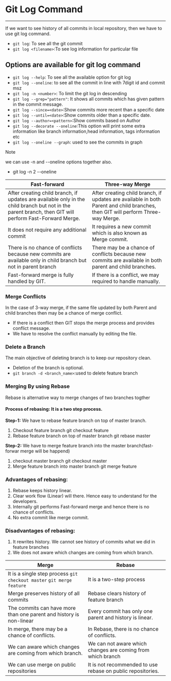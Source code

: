 # Git Log Command

---
If we want to see history of all commits in local repository, then we have to use git log command.

* `git log`: To see all the git commit 
* `git log <filename>`:To see log information for particular file

## Options are available for git log command
* `git log --help`: To see all the available option for git log
* `git log --oneline`: to see all the commit in line with 7digit id and commit msz
* `git log -n <number>`: To limit the git log in descending
* `git log --grep="pattern"`: It shows all commits which has given pattern in the commit message.
* `git log --since=<date>`:Show commits more recent than a specific date
* `git log --until=<date>`:Show commits older than a specific date.
* `git log --author=<pattern>`:Show commits based on Author
* `git log --decorate --oneline`:This option will print some extra information like branch information,head information, tags information etc
* `git log --oneline --graph`: used to see the commits in graph
>[!NOTE]
>
> we can use -n and --oneline options together also.
>* git log -n 2 --oneline

| Fast-forward                                                                                                                                           | Three-way Merge                                                                                                                 |
|--------------------------------------------------------------------------------------------------------------------------------------------------------|---------------------------------------------------------------------------------------------------------------------------------|
| After creating child branch, if updates are available only in the child branch but not in the parent branch, then GIT will perform Fast-Forward Merge. | After creating child branch, if updates are available in both Parent and child branches, then GIT will perform Three-way Merge. |
| It does not require any additional commit                                                                                                              | It requires a new commit which is also known as Merge commit.                                                                   |
| There is no chance of conflicts because new commits are available only in child branch but not in parent branch                                        | There may be a chance of conflicts because new commits are available in both parent and child branches.                         |
| Fast-forward merge is fully handled by GIT.                                                                                                            | If there is a conflict, we may required to handle manually.                                                                     |

### Merge Conflicts
In the case of 3-way merge, if the same file updated by both Parent and child branches then may be a chance of merge conflict.
* If there is a conflict then GIT stops the merge process and provides conflict message.
* We have to resolve the conflict manually by editing the file.

### Delete a Branch
The main objective of deleting branch is to keep our repository clean.
* Deletion of the branch is optional.
* `git branch -d <branch_name>`:used to delete feature branch

### Merging By using Rebase
Rebase is alternative way to merge changes of two branches togther
#### Process of rebasing: It is a two step process.
**Step-1:** We have to rebase feature branch on top of master branch.
1. Checkout feature branch git checkout feature 
2. Rebase feature branch on top of master branch git rebase master

**Step-2:** We have to merge feature branch into the master branch(fast-forwar merge will be happend)
1. checkout master branch git checkout master 
2. Merge feature branch into master branch git merge feature

### Advantages of rebasing: 
1. Rebase keeps history linear.
2. Clear work flow (Linear) will there. Hence easy to understand for the developers. 
3. Internally git performs Fast-forward merge and hence there is no chance of conflicts. 
4. No extra commit like merge commit.
### Disadvantages of rebasing: 
1. It rewrites history. We cannot see history of commits what we did in feature branches 
2. We does not aware which changes are coming from which branch.

| Merge                                                                 | Rebase                                                      |
|-----------------------------------------------------------------------|-------------------------------------------------------------|
| It is a single step process `git checkout master` `git merge feature` | It is a two-step process                                    |
| Merge preserves history of all commits                                | Rebase clears history of feature branch                     |
| The commits can have more than one parent and history is non-linear   | Every commit has only one parent and history is linear.     |
| In merge, there may be a chance of conflicts.                         | In Rebase, there is no chance of conflicts.                 |
| We can aware which changes are coming from which branch.              | We can not aware which changes are coming from which branch |
| We can use merge on public repositories                               | It is not recommended to use rebase on public repositories. |